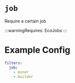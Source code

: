 # `job`

Require a certain job

:::warningRequires:
EcoJobs
:::

# Example Config
```yaml
filters:
  job:
    - miner
    - builder
```

